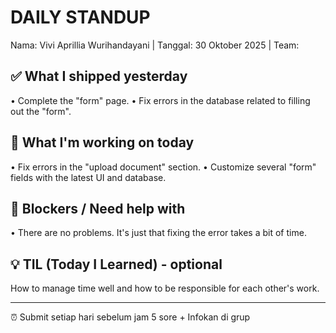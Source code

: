 # DAILY STANDUP
Nama: Vivi Aprillia Wurihandayani | Tanggal: 30 Oktober 2025 | Team:

## ✅ What I shipped yesterday
• Complete the "form" page.
• Fix errors in the database related to filling out the "form".

## 🎯 What I'm working on today
• Fix errors in the "upload document" section.
• Customize several "form" fields with the latest UI and database.

## 🚧 Blockers / Need help with
• There are no problems. It's just that fixing the error takes a bit of time.

## 💡 TIL (Today I Learned) - optional
How to manage time well and how to be responsible for each other's work.

________________________________________________________________________________
⏰ Submit setiap hari sebelum jam 5 sore + Infokan di grup

